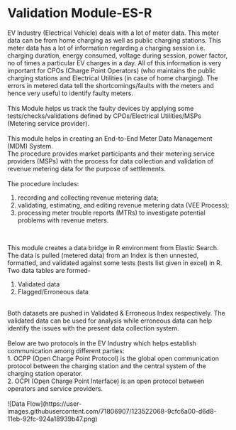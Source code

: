 # Validation Module-ES-R

EV Industry (Electrical Vehicle) deals with a lot of meter data. This meter data can be from home charging as well as public charging stations. This meter data has a lot of information regarding a charging session i.e. charging duration, energy consumed, voltage during session, power factor, no of times a particular EV charges in a day. All of this information is very important for CPOs (Charge Point Operators) (who maintains the public charging stations and Electrical Utilities (in case of home charging). The errors in metered data tell the shortcomings/faults with the meters and hence very useful to identify faulty meters. <br />
<br />
This Module helps us track the faulty devices by applying some tests/checks/validations defined by CPOs/Electrical Utilities/MSPs (Metering service provider). <br />
<br />
This module helps in creating an End-to-End Meter Data Management (MDM) System.<br />
The procedure provides market participants and their metering service providers (MSPs) with the process for data collection and validation of revenue metering data for the purpose of settlements.<br /> 
<br />
The procedure includes:<br />
1. recording and collecting revenue metering data;<br />
2. validating, estimating, and editing revenue metering data (VEE Process);<br />
3. processing meter trouble reports (MTRs) to investigate potential problems with revenue meters.<br />
<br />

This module creates a data bridge in R environment from Elastic Search.<br />
The data is pulled (metered data) from an Index is then unnested, formatted, and validated against some tests (tests list given in excel) in R.<br />
Two data tables are formed-<br />
1. Validated data<br />
2. Flagged/Erroneous data<br />
<br />
Both datasets are pushed in Validated & Erroneous Index respectively. The validated data can be used for analysis while erroneous data can help identify the issues with the present data collection system.<br />
<br />
Below are two protocols in the EV Industry which helps establish communication among different parties:<br />
1. OCPP (Open Charge Point Protocol) is the global open communication protocol between the charging station and the central system of the charging station operator. <br />      2. OCPI (Open Charge Point Interface) is an open protocol between operators and service providers.<br />
<br/>
![Data Flow](https://user-images.githubusercontent.com/71806907/123522068-9cfc6a00-d6d8-11eb-92fc-924a18939b47.png)


